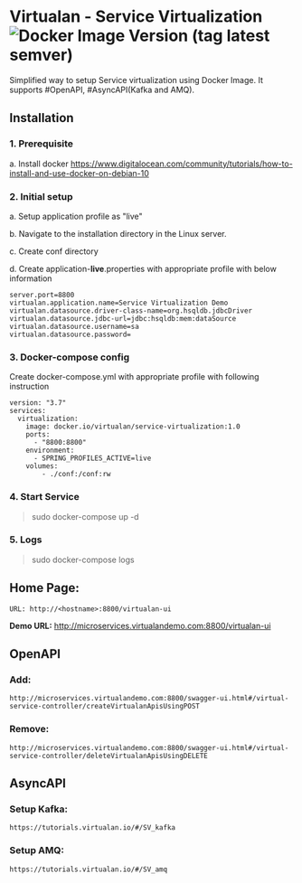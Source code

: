 

# Virtualan - Service Virtualization  ![Docker Image Version (tag latest semver)](https://img.shields.io/docker/v/virtualan/service-virtualization/1.0?style=social)
Simplified way to setup Service virtualization using Docker Image. It supports #OpenAPI, #AsyncAPI(Kafka and AMQ).

## Installation
### 1. Prerequisite
  a. Install docker
  	https://www.digitalocean.com/community/tutorials/how-to-install-and-use-docker-on-debian-10

### 2. Initial setup  
 a. Setup application profile as "live" 
 
 b. Navigate to the installation directory in the Linux server.
 
 c. Create conf directory 
 
 d. Create application-**live**.properties with appropriate profile with below information
	
	server.port=8800  
	virtualan.application.name=Service Virtualization Demo
	virtualan.datasource.driver-class-name=org.hsqldb.jdbcDriver
	virtualan.datasource.jdbc-url=jdbc:hsqldb:mem:dataSource
	virtualan.datasource.username=sa
	virtualan.datasource.password=
### 3. Docker-compose config
  Create docker-compose.yml with appropriate profile with following instruction
  
	version: "3.7"
	services:
	  virtualization:
		image: docker.io/virtualan/service-virtualization:1.0
		ports:
		  - "8800:8800"
		environment:
		  - SPRING_PROFILES_ACTIVE=live
		volumes:
		    - ./conf:/conf:rw
### 4. Start Service 
 > sudo docker-compose up -d

### 5. Logs
 > sudo docker-compose logs
	
## Home Page:
	URL: http://<hostname>:8800/virtualan-ui

**Demo URL:** http://microservices.virtualandemo.com:8800/virtualan-ui

## OpenAPI
### Add: 
	http://microservices.virtualandemo.com:8800/swagger-ui.html#/virtual-service-controller/createVirtualanApisUsingPOST 

### Remove: 
	http://microservices.virtualandemo.com:8800/swagger-ui.html#/virtual-service-controller/deleteVirtualanApisUsingDELETE

## AsyncAPI
### Setup Kafka: 
	https://tutorials.virtualan.io/#/SV_kafka

### Setup AMQ: 
	https://tutorials.virtualan.io/#/SV_amq
